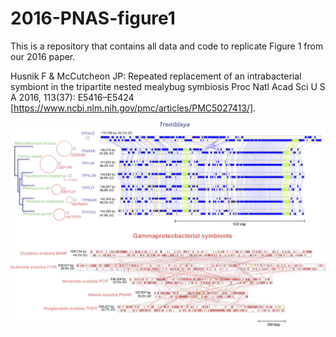 # 2016-PNAS-figure1
This is a repository that contains all data and code to replicate Figure 1 from our 2016 paper.

Husnik F & McCutcheon JP: Repeated replacement of an intrabacterial symbiont in the tripartite nested mealybug symbiosis
 Proc Natl Acad Sci U S A 2016, 113(37): E5416–E5424 [https://www.ncbi.nlm.nih.gov/pmc/articles/PMC5027413/].
 
 ![alt text](https://github.com/filip-husnik/2016-PNAS-figure1/blob/master/Fig1_final.png)

